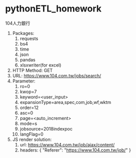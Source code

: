 # pythonETL_homework

104人力銀行<br>
1. Packages:
   1. requests
   2. bs4
   3. time
   4. json
   5. pandas
   6. xlsxwriter(for excel)
2. HTTP Method: GET
3. URL: https://www.104.com.tw/jobs/search/
4. Parameter:
   1. ro=0
   2. kwop=7
   3. keyword=<user_input>
   4. expansionType=area,spec,com,job,wf,wktm
   5. order=12
   6. asc=0
   7. page=<auto_increment>
   8. mode=s
   9. jobsource=2018indexpoc
   10. langFlag=0
5. JS render solution:
   1. url: https://www.104.com.tw/job/ajax/content/<jobID>
   2. headers: { "Referer": "https://www.104.com.tw/job/<jobID>" }
